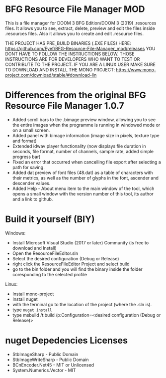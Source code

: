 BFG Resource File Manager MOD
=========================

This is a file manager for DOOM 3 BFG Edition/DOOM 3 (2019) .resources files.
It allows you to see, extract, delete, preview and edit the files inside .resources files.
Also it allows you to create and edit .resource files.

THE PROJECT HAS PRE_BUILD BINARIES (.EXE FILES) HERE: https://github.com/Eyef/BFG-Resource-File-Manager_mod/releases
YOU DONT HAVE TO FOLLOW THE INSTRUCTIONS BELOW. THOSE INSTRUCTIONS ARE FOR DEVELOPERS WHO WANT TO TEST OR CONTRIBUTE TO THE PROJECT.
IF YOU ARE A LINUX USER MAKE SURE TO DOWNLOAD AND INSTALL THE MONO PROJECT: https://www.mono-project.com/download/stable/#download-lin

Differences from the original BFG Resource File Manager 1.0.7
=============================================================

- Added scroll bars to the .bimage preview window, allowing you to see the entire images when the programme is running in windowed mode or on a small screen.
- Added panel with bimage information (image size in pixels, texture type and format)
- Extended idwav player functionality (now displays file duration in seconds, file format, number of channels, sample rate, added simple progress bar)
- Fixed an error that occurred when cancelling file export after selecting a path for saving.
- Added dat preview of font files (48.dat) as a table of characters with their metrics, as well as the number of glyphs in the font, ascender and descender values.
- Added Help - About menu item to the main window of the tool, which opens a small window with the version number of this tool, its author and a link to github.

Build it yourself (BIY)
=======================

Windows:
- Install Microsoft Visual Studio (2017 or later) Community (is free to download and Install)
- Open the ResourceFileEditor.sln
- Select the desired configuration (Debug or Release)
- right click the ResourceFileEditor Project and select build
- go to the bin folder and you will find the binary inside the folder coresponding to the selected profile

Linux:
- Install mono-project
- Install nuget
- with the terminal go to the location of the project (where the .sln is).
- type `nuget install`
- type msbuild /t:build /p:Configuration=<desired configuration (Debug or Release)>

nuget Depedencies Licenses
==========================

- StbImageSharp - Public Domain
- StbImageWriteSharp - Public Domain
- BCnEncoder.Net45 - MIT or Unlicensed
- System.Numerics.Vector - MIT


